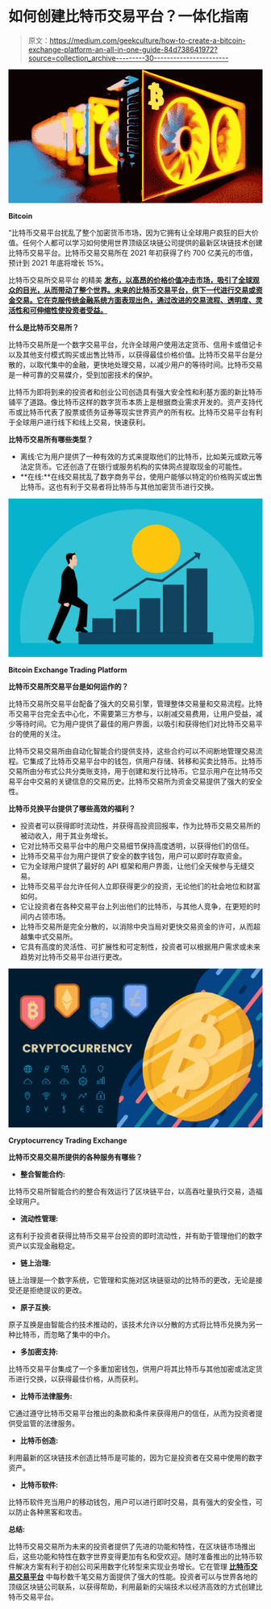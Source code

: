 # 如何创建比特币交易平台？一体化指南

> 原文：<https://medium.com/geekculture/how-to-create-a-bitcoin-exchange-platform-an-all-in-one-guide-84d738641972?source=collection_archive---------30----------------------->

![](img/f00c5dac03203dd6b4b8f015b49d6541.png)

**Bitcoin**

“比特币交易平台扰乱了整个加密货币市场，因为它拥有让全球用户疯狂的巨大价值。任何个人都可以学习如何使用世界顶级区块链公司提供的最新区块链技术创建比特币交易平台。比特币交易交易所在 2021 年初获得了约 700 亿美元的市值，预计到 2021 年底将增长 15%。

比特币交易所交易平台 的精美 [**发布，以高昂的价格价值冲击市场，吸引了全球观众的目光，从而带动了整个世界。未来的比特币交易平台，供下一代进行交易或资金交易。它在克服传统金融系统方面表现出色，通过改进的交易流程、透明度、灵活性和可伸缩性使投资者受益。**](https://www.infiniteblocktech.com/cryptocurrency-exchange-software)

**什么是比特币交易所？**

比特币交易所是一个数字交易平台，允许全球用户使用法定货币、信用卡或借记卡以及其他支付模式购买或出售比特币，以获得最佳价格价值。比特币交易平台是分散的，以取代集中的金融，更快地处理交易，以减少用户的等待时间。比特币交易是一种可靠的交易媒介，受到加密技术的保护。

比特币为即将到来的投资者和创业公司创造具有强大安全性和利基方面的新比特币铺平了道路。像比特币这样的数字货币本质上是根据商业需求开发的。资产支持代币或比特币代表了股票或债务证券等现实世界资产的所有权。比特币交易平台有利于全球用户进行线下和线上交易，快速获利。

**比特币交易所有哪些类型？**

*   离线:它为用户提供了一种有效的方式来提取他们的比特币，比如美元或欧元等法定货币。它还创造了在银行或服务机构的实体网点提取现金的可能性。
*   **在线:**在线交易扰乱了数字商务平台，使用户能够以特定的价格购买或出售比特币。这也有利于交易者将比特币与其他加密货币进行交换。

![](img/81b3c4eaea8634e119796e5dcdef9241.png)

**Bitcoin Exchange Trading Platform**

**比特币交易所交易平台是如何运作的？**

比特币交易所交易平台配备了强大的交易引擎，管理整体交易量和交易流程。比特币交易平台完全去中心化，不需要第三方参与，以削减交易费用，让用户受益，减少等待时间。它为用户提供了最佳的用户界面，以吸引和获得他们对比特币交易平台的使用的关注。

比特币交易交易所由自动化智能合约提供支持，这些合约可以不间断地管理交易流程。它集成了比特币交易平台中的钱包，供用户存储、转移和买卖比特币。比特币交易所由分布式公共分类账支持，用于创建和发行比特币。它显示用户在比特币交易平台中交易的关键信息的交易历史。比特币交易所为资金交易提供了强大的安全性。

**比特币兑换平台提供了哪些高效的福利？**

*   投资者可以获得即时流动性，并获得高投资回报率，作为比特币交易交易所的被动收入，用于其业务增长。
*   它对比特币交易平台中的用户交易细节保持高度透明，以获得他们的信任。
*   比特币交易平台为用户提供了安全的数字钱包，用户可以即时存取资金。
*   它为全球用户提供了最好的 API 框架和用户界面，让他们全天候参与无缝交易。
*   比特币交易平台允许任何人立即获得更少的投资，无论他们的社会地位和财富如何。
*   它让投资者在各种交易平台上列出他们的比特币，与其他人竞争，在更短的时间内占领市场。
*   比特币交易所是完全分散的，以消除中央当局对更快交易资金的许可，从而超越集中式交易所。
*   它具有高度的灵活性、可扩展性和可定制性，投资者可以根据用户需求或未来趋势对比特币交易平台进行更改。

![](img/f3104b9851e967fc5e06d2565bb43732.png)

**Cryptocurrency Trading Exchange**

**比特币交易交易所提供的各种服务有哪些？**

*   **整合智能合约:**

比特币交易所智能合约的整合有效运行了区块链平台，以高吞吐量执行交易，造福全球用户。

*   **流动性管理:**

这有利于投资者获得比特币交易平台投资的即时流动性，并有助于管理他们的数字资产以实现金融稳定。

*   **链上治理:**

链上治理是一个数字系统，它管理和实施对区块链驱动的比特币的更改，无论是接受还是拒绝提议的更改。

*   **原子互换:**

原子互换是由智能合约技术推动的，该技术允许以分散的方式将比特币兑换为另一种比特币，而忽略了集中的中介。

*   **多加密支持:**

比特币交易平台集成了一个多重加密钱包，供用户将其比特币与其他加密或法定货币进行交换，以获得最佳价格，从而获利。

*   **比特币法律服务:**

它通过遵守比特币交易平台推出的条款和条件来获得用户的信任，从而为投资者提供受监管的法律服务。

*   **比特币创造:**

利用最新的区块链技术创造比特币是可能的，因为它是投资者在交易中使用的数字资产。

*   **比特币软件:**

比特币软件充当用户的移动钱包，用户可以进行即时交易，具有强大的安全性，可以防止各种黑客和攻击。

**总结:**

比特币交易交易所为未来的投资者提供了先进的功能和特性，在区块链市场推出后，这些功能和特性在数字世界变得更加有名和受欢迎。随时准备推出的比特币软件解决方案有利于初创公司采用数字化转型来实现业务增长。它在管理 [**比特币交易交易平台**](https://www.infiniteblocktech.com/cryptocurrency-exchange-software) 中每秒数千笔交易方面提供了强大的性能。投资者可以与世界各地的顶级区块链公司联系，以获得帮助，利用最新的尖端技术以经济高效的方式创建比特币交易平台。